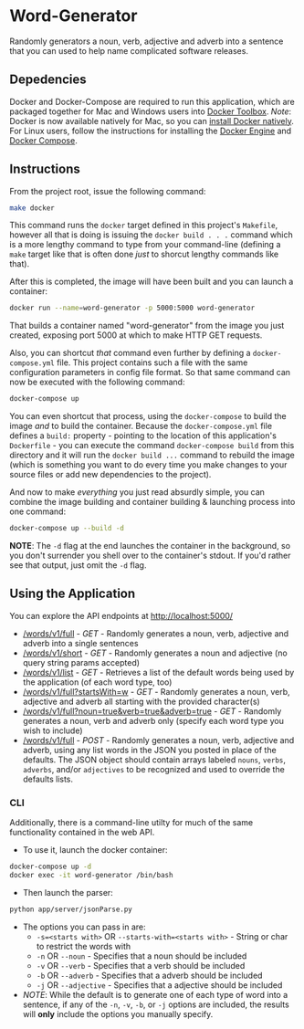 # Word-Generator

Randomly generators a noun, verb, adjective and adverb into a sentence that you can used to help name complicated software releases.

## Depedencies

Docker and Docker-Compose are required to run this application, which are packaged together for Mac and Windows users into [Docker Toolbox](https://www.docker.com/products/docker-toolbox). _Note_: Docker is now available natively for Mac, so you can [install Docker natively](https://docs.docker.com/docker-for-mac/). For Linux users, follow the instructions for installing the [Docker Engine](https://docs.docker.com/engine/installation/) and [Docker Compose](https://docs.docker.com/compose/install/).

## Instructions

From the project root, issue the following command: 

```bash
make docker 
```

This command runs the `docker` target defined in this project's `Makefile`, however all that is doing is issuing the `docker build . . .` command which is a more lengthy command to type from your command-line (defining a `make` target like that is often done _just_ to shorcut lengthy commands like that).

After this is completed, the image will have been built and you can launch a container:

```bash
docker run --name=word-generator -p 5000:5000 word-generator
```

That builds a container named "word-generator" from the image you just created, exposing port 5000 at which to make HTTP GET requests.

Also, you can shortcut _that_ command even further by defining a `docker-compose.yml` file. This project contains such a file with the same configuration parameters in config file format. So that same command can now be executed with the following command:

```bash
docker-compose up
```

You can even shortcut that process, using the `docker-compose` to build the image _and_ to build the container. Because the `docker-compose.yml` file defines a `build:` property - pointing to the location of this application's `Dockerfile` - you can execute the command `docker-compose build` from this directory and it will run the `docker build ...` command to rebuild the image (which is something you want to do every time you make changes to your source files or add new dependencies to the project).

And now to make _everything_ you just read absurdly simple, you can combine the image building and container building & launching process into one command:

```bash
docker-compose up --build -d
```

__NOTE__: The `-d` flag at the end launches the container in the background, so you don't surrender you shell over to the container's stdout. If you'd rather see that output, just omit the `-d` flag.

## Using the Application

You can explore the API endpoints at [http://localhost:5000/](http://locahost:5000/)

*  [/words/v1/full](http://locahost:5000/words/v1/full) - _GET_ - Randomly generates a noun, verb, adjective and adverb into a single sentences
*  [/words/v1/short](http://locahost:5000/words/v1/short) - _GET_ - Randomly generates a noun and adjective (no query string params accepted)
*  [/words/v1/list](http://locahost:5000/words/v1/list) - _GET_ - Retrieves a list of the default words being used by the application (of each word type, too)
*  [/words/v1/full?startsWith=w](http://locahost:5000/words/v1/full?startsWith=w) - _GET_ - Randomly generates a noun, verb, adjective and adverb all starting with the provided character(s)
*  [/words/v1/full?noun=true&verb=true&adverb=true](http://locahost:5000/words/v1/full?noun=true&verb=true&adverb=true) - _GET_ - Randomly generates a noun, verb and adverb only (specify each word type you wish to include)
*  [/words/v1/full](http://localhost:5000/words/v1/full) - _POST_ - Randomly generates a noun, verb, adjective and adverb, using any list words in the JSON you posted in place of the defaults. The JSON object should contain arrays labeled `nouns`, `verbs`, `adverbs`, and/or `adjectives` to be recognized and used to override the defaults lists.

### CLI

Additionally, there is a command-line utilty for much of the same functionality contained in the web API.

  * To use it, launch the docker container:

```bash
docker-compose up -d
docker exec -it word-generator /bin/bash
```

  * Then launch the parser:

```bash
python app/server/jsonParse.py
```

  * The options you can pass in are:
    * `-s=<starts with>` OR `--starts-with=<starts with>` - String or char to restrict the words with
    * `-n` OR `--noun` - Specifies that a noun should be included
    * `-v` OR `--verb` - Specifies that a verb should be included
    * `-b` OR `--adverb` - Specifies that a adverb should be included
    * `-j` OR `--adjective` - Specifies that a adjective should be included
  * _NOTE_: While the default is to generate one of each type of word into a sentence, if any of the `-n`, `-v`, `-b`, or `-j` options are included, the results will __only__ include the options you manually specify.
